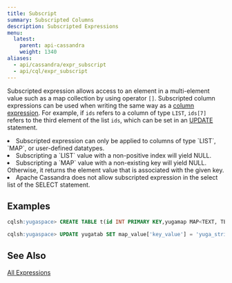 ```yaml
---
title: Subscript
summary: Subscripted Columns
description: Subscripted Expressions
menu:
  latest:
    parent: api-cassandra
    weight: 1340
aliases:
  - api/cassandra/expr_subscript
  - api/cql/expr_subscript
---
```


Subscripted expression allows access to an element in a multi-element value such as a map collection by using operator `[]`. Subscripted column expressions can be used when writing the same way as a [column expression](../expr_simple##Column). For example, if `ids` refers to a column of type `LIST`, `ids[7]` refers to the third element of the list `ids`, which can be set in an [UPDATE](../dml_update) statement.

<li>Subscripted expression can only be applied to columns of type `LIST`, `MAP`, or user-defined datatypes.</li>
<li>Subscripting a `LIST` value with a non-positive index will yield NULL.</li>
<li>Subscripting a `MAP` value with a non-existing key will yield NULL. Otherwise, it returns the element value that is associated with the given key.</li>
<li>Apache Cassandra does not allow subscripted expression in the select list of the SELECT statement.</li>

## Examples
```{.sql .copy .separator-gt}
cqlsh:yugaspace> CREATE TABLE t(id INT PRIMARY KEY,yugamap MAP<TEXT, TEXT>);
```
```{.sql .copy .separator-gt}
cqlsh:yugaspace> UPDATE yugatab SET map_value['key_value'] = 'yuga_string' WHERE id = 7;
```

## See Also
[All Expressions](..##expressions)
